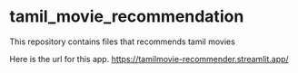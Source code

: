 # tamil_movie_recommendation
This repository contains files that recommends tamil movies


Here is the url for this app.
https://tamilmovie-recommender.streamlit.app/
